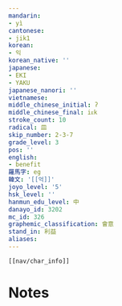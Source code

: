 ```yaml
---
mandarin:
- yì
cantonese:
- jik1
korean:
- 익
korean_native: ''
japanese:
- EKI
- YAKU
japanese_nanori: ''
vietnamese:
middle_chinese_initial: ʔ
middle_chinese_final: iᴇk
stroke_count: 10
radical: 皿
skip_number: 2-3-7
grade_level: 3
pos: ''
english:
- benefit
羅馬字: eg
韓文: '[[억]]'
joyo_level: '5'
hsk_level: ''
hanmun_edu_level: 中
danayo_id: 3202
mc_id: 326
graphemic_classification: 會意
stand_in: 利益
aliases:
---
```

```meta-bind-embed
[[nav/char_info]]
```

# Notes

